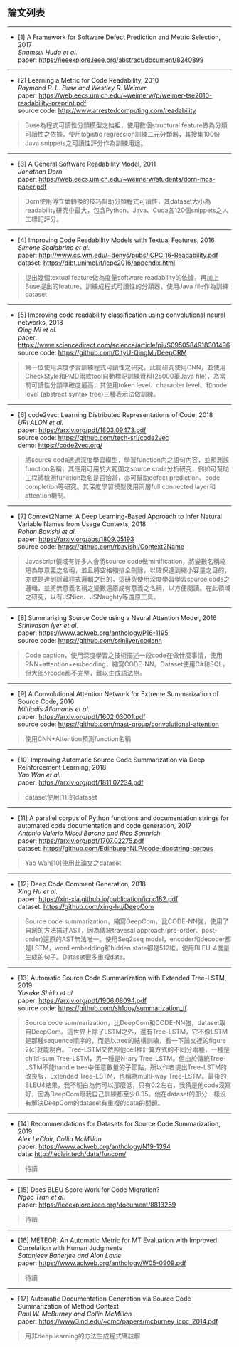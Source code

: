 ## 論文列表
***
* [1] A Framework for Software Defect Prediction and Metric Selection, 2017<br>
*Shamsul Huda et al.*<br>
paper: https://ieeexplore.ieee.org/abstract/document/8240899<br>
***

* [2] Learning a Metric for Code Readability, 2010<br>
*Raymond P. L. Buse and Westley R. Weimer*<br>
paper: https://web.eecs.umich.edu/~weimerw/p/weimer-tse2010-readability-preprint.pdf<br>
source code: http://www.arrestedcomputing.com/readability<br>
> Buse為程式可讀性分類模型之始祖，使用數個structural feature做為分類可讀性之依據，使用logistic regression訓練二元分類器，其搜集100份Java snippets之可讀性評分作為訓練用途。
***

* [3] A General Software Readability Model, 2011<br>
*Jonathan Dorn*<br>
paper: https://web.eecs.umich.edu/~weimerw/students/dorn-mcs-paper.pdf<br>
> Dorn使用傅立葉轉換的技巧幫助分類程式可讀性，其dataset大小為readability研究中最大，包含Python、Java、Cuda各120個snippets之人工標記評分。
***

* [4] Improving Code Readability Models with Textual Features, 2016<br>
*Simone Scalabrino et al.*<br>
paper: http://www.cs.wm.edu/~denys/pubs/ICPC'16-Readability.pdf<br>
dataset: https://dibt.unimol.it/icpc2016/appendix.html<br>
> 提出幾個textual feature做為度量software readability的依據，再加上Buse提出的feature，訓練成程式可讀性的分類器，使用Java file作為訓練dataset
***

* [5] Improving code readability classification using convolutional neural networks, 2018<br>
*Qing Mi et al.*<br>
paper: https://www.sciencedirect.com/science/article/pii/S0950584918301496<br>
source code: https://github.com/CityU-QingMi/DeepCRM<br>
> 第一位使用深度學習訓練程式可讀性之研究，此篇研究使用CNN，並使用CheckStyle和PMD兩款tool自動標記訓練資料(25000筆Java file)，為當前可讀性分類準確度最高，其使用token level、character level、和node level (abstract syntax tree)三種表示法做訓練。
***

* [6] code2vec: Learning Distributed Representations of Code, 2018<br>
*URI ALON et al.*<br>
paper: https://arxiv.org/pdf/1803.09473.pdf<br>
source code: https://github.com/tech-srl/code2vec<br>
demo: https://code2vec.org/ <br>
> 將source code透過深度學習模型，學習function內之語句內容，並預測該function名稱，其應用可用於大範圍之source code分析研究，例如可幫助工程師檢測function取名是否恰當，亦可幫助defect prediction、code completion等研究。其深度學習模型使用兩層full connected layer和attention機制。
***

* [7] Context2Name: A Deep Learning-Based Approach to Infer Natural Variable Names from Usage Contexts, 2018<br>
*Rohan Bavishi et al.*<br>
paper: https://arxiv.org/abs/1809.05193<br>
source code: https://github.com/rbavishi/Context2Name<br>
> Javascript領域有許多人會將source code做minification，將變數名稱縮短為無意義之名稱，並且將空格縮排全刪除，以確保達到縮小容量之目的，亦或是達到隱藏程式邏輯之目的，這研究使用深度學習學習source code之邏輯，並將無意義名稱之變數還原成有意義之名稱，以方便閱讀。在此領域之研究，以有JSNice、JSNaughty等還原工具。
***

* [8] Summarizing Source Code using a Neural Attention Model, 2016<br>
*Srinivasan Iyer et al.*<br>
paper: https://www.aclweb.org/anthology/P16-1195<br>
source code: https://github.com/sriniiyer/codenn<br>
> Code caption，使用深度學習之技術描述一段code在做什麼事情，使用RNN+attention+embedding，縮寫CODE-NN。Dataset使用C#和SQL，但大部分code都不完整，難以生成語法樹。
***

* [9] A Convolutional Attention Network for Extreme Summarization of Source Code, 2016<br>
*Miltiadis Allamanis et al.*<br>
paper: https://arxiv.org/pdf/1602.03001.pdf<br>
source code: https://github.com/mast-group/convolutional-attention<br>
> 使用CNN+Attention預測function名稱
***

* [10] Improving Automatic Source Code Summarization via Deep Reinforcement Learning, 2018<br>
*Yao Wan et al.*<br>
paper: https://arxiv.org/pdf/1811.07234.pdf<br>
> dataset使用[11]的dataset
***

* [11] A parallel corpus of Python functions and documentation strings for automated code documentation and code generation, 2017<br>
*Antonio Valerio Miceli Barone and Rico Sennrich*<br>
paper: https://arxiv.org/pdf/1707.02275.pdf<br>
dataset: https://github.com/EdinburghNLP/code-docstring-corpus<br>
> Yao Wan[10]使用此論文之dataset
***

* [12] Deep Code Comment Generation, 2018<br>
*Xing Hu et al.*<br>
paper: https://xin-xia.github.io/publication/icpc182.pdf<br>
dataset: https://github.com/xing-hu/DeepCom<br>
> Source code summarization，縮寫DeepCom，比CODE-NN強，使用了自創的方法描述AST，因為傳統travesal approach(pre-order、post-order)還原的AST無法唯一。使用Seq2seq model，encoder和decoder都是LSTM，word embedding和hidden state都是512維，使用BLEU-4度量生成的句子。Dataset很多重複data。
***

* [13] Automatic Source Code Summarization with Extended Tree-LSTM, 2019<br>
*Yusuke Shido et al.*<br>
paper: https://arxiv.org/pdf/1906.08094.pdf<br>
source code: https://github.com/sh1doy/summarization_tf<br>
> Source code summarization，比DeepCom和CODE-NN強，dataset取自DeepCom。這世界上除了LSTM之外，還有Tree-LSTM，它不像LSTM是那種sequence順序的，而是以tree的結構訓練，看一下論文裡的figure 2(c)就能明白。Tree-LSTM又依照他cell裡計算方式的不同分兩種，一種是child-sum Tree-LSTM，另一種是N-ary Tree-LSTM。但由於傳統Tree-LSTM不能handle tree中任意數量的子節點，所以作者提出Tree-LSTM的改良版，Extended Tree-LSTM，也稱為multi-way Tree-LSTM。最後的BLEU4結果，我不明白為何可以那麼低，只有0.2左右，我猜是他code沒寫好，因為DeepCom跟我自己訓練都至少0.35。他在dataset的部分一樣沒有解決DeepCom的dataset有重複的data的問題。
***

* [14] Recommendations for Datasets for Source Code Summarization, 2019<br>
*Alex LeClair, Collin McMillan*<br>
paper: https://www.aclweb.org/anthology/N19-1394<br>
data: http://leclair.tech/data/funcom/<br>
> 待讀
***

* [15] Does BLEU Score Work for Code Migration?<br>
*Ngoc Tran et al.*<br>
paper: https://ieeexplore.ieee.org/document/8813269<br>
> 待讀
***

* [16] METEOR: An Automatic Metric for MT Evaluation with Improved Correlation with Human Judgments<br>
*Satanjeev Banerjee and Alon Lavie*<br>
paper: https://www.aclweb.org/anthology/W05-0909.pdf
> 待讀
***

* [17] Automatic Documentation Generation via Source Code Summarization of Method Context<br>
*Paul W. McBurney and Collin McMillan*<br>
paper: https://www3.nd.edu/~cmc/papers/mcburney_icpc_2014.pdf
> 用非deep learning的方法生成程式碼註解

